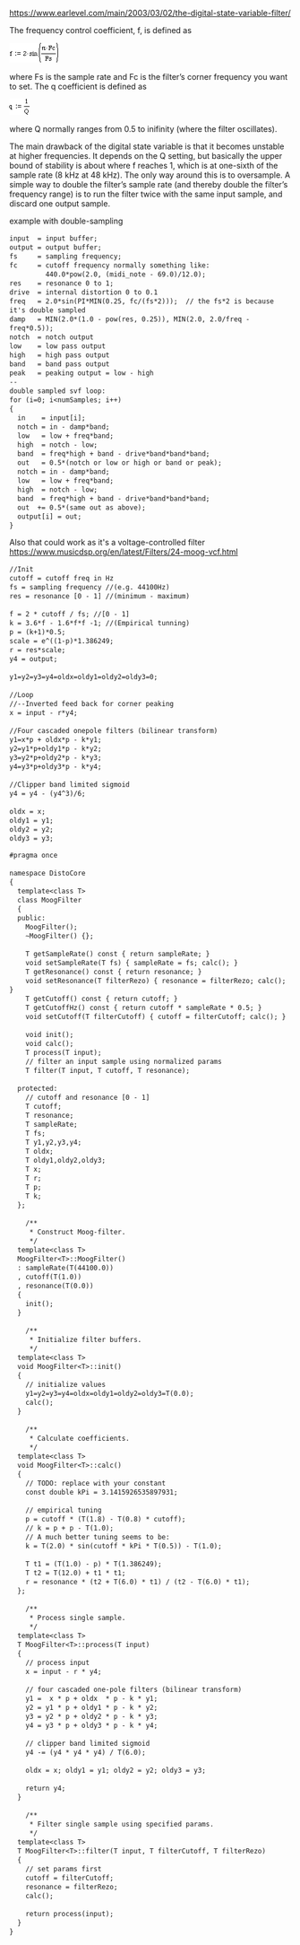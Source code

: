 https://www.earlevel.com/main/2003/03/02/the-digital-state-variable-filter/

The frequency control coefficient, f, is defined as

![Alt text](image.png)

where Fs is the sample rate and Fc is the filter’s corner frequency you want to set. The q coefficient is defined as

![Alt text](image-1.png)

where Q normally ranges from 0.5 to inifinity (where the filter oscillates).


The main drawback of the digital state variable is that it becomes unstable at higher frequencies. It depends on the Q setting, but basically the upper bound of stability is about where f reaches 1, which is at one-sixth of the sample rate (8 kHz at 48 kHz). The only way around this is to oversample. A simple way to double the filter’s sample rate (and thereby double the filter’s frequency range) is to run the filter twice with the same input sample, and discard one output sample.



example with double-sampling

```
input  = input buffer;
output = output buffer;
fs     = sampling frequency;
fc     = cutoff frequency normally something like:
         440.0*pow(2.0, (midi_note - 69.0)/12.0);
res    = resonance 0 to 1;
drive  = internal distortion 0 to 0.1
freq   = 2.0*sin(PI*MIN(0.25, fc/(fs*2)));  // the fs*2 is because it's double sampled
damp   = MIN(2.0*(1.0 - pow(res, 0.25)), MIN(2.0, 2.0/freq - freq*0.5));
notch  = notch output
low    = low pass output
high   = high pass output
band   = band pass output
peak   = peaking output = low - high
--
double sampled svf loop:
for (i=0; i<numSamples; i++)
{
  in    = input[i];
  notch = in - damp*band;
  low   = low + freq*band;
  high  = notch - low;
  band  = freq*high + band - drive*band*band*band;
  out   = 0.5*(notch or low or high or band or peak);
  notch = in - damp*band;
  low   = low + freq*band;
  high  = notch - low;
  band  = freq*high + band - drive*band*band*band;
  out  += 0.5*(same out as above);
  output[i] = out;
}
```


Also that could work as it's a voltage-controlled filter
https://www.musicdsp.org/en/latest/Filters/24-moog-vcf.html

```
//Init
cutoff = cutoff freq in Hz
fs = sampling frequency //(e.g. 44100Hz)
res = resonance [0 - 1] //(minimum - maximum)

f = 2 * cutoff / fs; //[0 - 1]
k = 3.6*f - 1.6*f*f -1; //(Empirical tunning)
p = (k+1)*0.5;
scale = e^((1-p)*1.386249;
r = res*scale;
y4 = output;

y1=y2=y3=y4=oldx=oldy1=oldy2=oldy3=0;

//Loop
//--Inverted feed back for corner peaking
x = input - r*y4;

//Four cascaded onepole filters (bilinear transform)
y1=x*p + oldx*p - k*y1;
y2=y1*p+oldy1*p - k*y2;
y3=y2*p+oldy2*p - k*y3;
y4=y3*p+oldy3*p - k*y4;

//Clipper band limited sigmoid
y4 = y4 - (y4^3)/6;

oldx = x;
oldy1 = y1;
oldy2 = y2;
oldy3 = y3;
```


```
#pragma once

namespace DistoCore
{
  template<class T>
  class MoogFilter
  {
  public:
    MoogFilter();
    ~MoogFilter() {};

    T getSampleRate() const { return sampleRate; }
    void setSampleRate(T fs) { sampleRate = fs; calc(); }
    T getResonance() const { return resonance; }
    void setResonance(T filterRezo) { resonance = filterRezo; calc(); }
    T getCutoff() const { return cutoff; }
    T getCutoffHz() const { return cutoff * sampleRate * 0.5; }
    void setCutoff(T filterCutoff) { cutoff = filterCutoff; calc(); }

    void init();
    void calc();
    T process(T input);
    // filter an input sample using normalized params
    T filter(T input, T cutoff, T resonance);

  protected:
    // cutoff and resonance [0 - 1]
    T cutoff;
    T resonance;
    T sampleRate;
    T fs;
    T y1,y2,y3,y4;
    T oldx;
    T oldy1,oldy2,oldy3;
    T x;
    T r;
    T p;
    T k;
  };

    /**
     * Construct Moog-filter.
     */
  template<class T>
  MoogFilter<T>::MoogFilter()
  : sampleRate(T(44100.0))
  , cutoff(T(1.0))
  , resonance(T(0.0))
  {
    init();
  }

    /**
     * Initialize filter buffers.
     */
  template<class T>
  void MoogFilter<T>::init()
  {
    // initialize values
    y1=y2=y3=y4=oldx=oldy1=oldy2=oldy3=T(0.0);
    calc();
  }

    /**
     * Calculate coefficients.
     */
  template<class T>
  void MoogFilter<T>::calc()
  {
    // TODO: replace with your constant
    const double kPi = 3.1415926535897931;

    // empirical tuning
    p = cutoff * (T(1.8) - T(0.8) * cutoff);
    // k = p + p - T(1.0);
    // A much better tuning seems to be:
    k = T(2.0) * sin(cutoff * kPi * T(0.5)) - T(1.0);

    T t1 = (T(1.0) - p) * T(1.386249);
    T t2 = T(12.0) + t1 * t1;
    r = resonance * (t2 + T(6.0) * t1) / (t2 - T(6.0) * t1);
  };

    /**
     * Process single sample.
     */
  template<class T>
  T MoogFilter<T>::process(T input)
  {
    // process input
    x = input - r * y4;

    // four cascaded one-pole filters (bilinear transform)
    y1 =  x * p + oldx  * p - k * y1;
    y2 = y1 * p + oldy1 * p - k * y2;
    y3 = y2 * p + oldy2 * p - k * y3;
    y4 = y3 * p + oldy3 * p - k * y4;

    // clipper band limited sigmoid
    y4 -= (y4 * y4 * y4) / T(6.0);

    oldx = x; oldy1 = y1; oldy2 = y2; oldy3 = y3;

    return y4;
  }

    /**
     * Filter single sample using specified params.
     */
  template<class T>
  T MoogFilter<T>::filter(T input, T filterCutoff, T filterRezo)
  {
    // set params first
    cutoff = filterCutoff;
    resonance = filterRezo;
    calc();

    return process(input);
  }
}
```